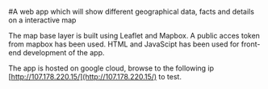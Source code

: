#A web app which will show different geographical data, facts and details on a interactive map

The map base layer is built using Leaflet and Mapbox. A public acces token from mapbox has been used.
HTML and JavaScipt has been used for front-end development of the app.

The app is hosted on google cloud, browse to the following ip [http://107.178.220.15/](http://107.178.220.15/) to test.
